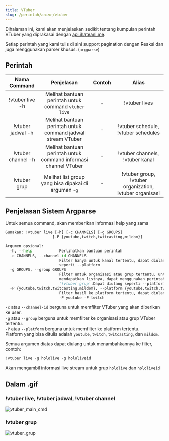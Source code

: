 ```yaml
---
title: VTuber
slug: /perintah/anivn/vtuber
---
```


Dihalaman ini, kami akan menjelaskan sedikit tentang kumpulan perintah VTuber yang diprakasai dengan [api.ihateani.me](https://api.ihateani.me/).

Setiap perintah yang kami tulis di sini support pagination dengan Reaksi dan juga menggunakan parser khusus. (`argparse`)

## Perintah
| Nama Command | Penjelasan |  Contoh  | Alias |
|:------------:|:----------:|:--------:|:-----:|
| !vtuber live -h | Melihat bantuan perintah untuk command `vtuber live` | - | !vtuber lives |
| !vtuber jadwal -h | Melihat bantuan perintah untuk command jadwal stream VTuber | - | !vtuber schedule, !vtuber schedules |
| !vtuber channel -h | Melihat bantuan perintah untuk command informasi channel VTuber | - | !vtuber channels, !vtuber kanal |
| !vtuber grup | Melihat list group yang bisa dipakai di argumen `-g` | - | !vtuber group, !vtuber organization, !vtuber organisasi |

## Penjelasan Sistem Argparse

Untuk semua command, akan memberikan informasi help yang sama

```py
Gunakan: !vtuber live [-h] [-c CHANNELS] [-g GROUPS]
                     [-P {youtube,twitch,twitcasting,mildom}]

Argumen opsional:
  -h, --help            Perlihatkan bantuan perintah
  -c CHANNELS, --channel-id CHANNELS
                        Filter hanya untuk kanal tertentu, dapat diulang
                        seperti --platform
  -g GROUPS, --group GROUPS
                        Filter untuk organisasi atau grup tertentu, untuk
                        mendapatkan listnya, dapat menggunakan perintah
                        '!vtuber grup'.Dapat diulang seperti --platform
  -P {youtube,twitch,twitcasting,mildom}, --platform {youtube,twitch,twitcasting,mildom}
                        Filter hasil ke platform tertentu, dapat diulang. Ex:
                        -P youtube -P twitch
```

`-c` atau `--channel-id` berguna untuk memfilter VTuber yang akan diberikan ke user.<br />
`-g` atau `--group` berguna untuk memfilter ke organisasi atau grup VTuber tertentu.<br />
`-P` atau `--platform` berguna untuk memfilter ke platform tertentu.<br />
Platform yang bisa ditulis adalah `youtube`, `twitch`, `twitcasting`, dan `mildom`.

Semua argumen diatas dapat diulang untuk menambahkannya ke filter, contoh:
```py
!vtuber live -g hololive -g hololiveid
```

Akan mengambil informasi live stream untuk grup `hololive` dan `hololiveid`

## Dalam .gif

### !vtuber live, !vtuber jadwal, !vtuber channel

![vtuber_main_cmd](https://p.ihateani.me/bhhpgdjq.gif)

### !vtuber grup

![vtuber_grup](https://p.ihateani.me/uqralvia.gif)